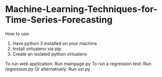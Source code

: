 # Machine-Learning-Techniques-for-Time-Series-Forecasting

How to use:
1. Have python 3 installed on your machine
2. Install virtualenv via pip 
3. Create an isolated python virtualenv

To run web application: Run mainpage.py
To run a regression test: Run regression.py
Or alternatively: Run svr.py
